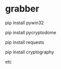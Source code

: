 # grabber

pip install pywin32


pip install pycryptodome


pip install requests


pip install cryptography

etc
